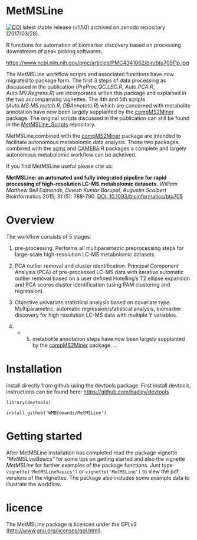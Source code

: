 MetMSLine
=========

[![DOI](https://zenodo.org/badge/14743752.svg)](https://zenodo.org/badge/latestdoi/14743752) latest stable release (v1.1.0) archived on zenodo repository (2017/03/28). 

R functions for automation of biomarker discovery based on processing downstream of peak picking softwares.

https://www.ncbi.nlm.nih.gov/pmc/articles/PMC4341062/bin/btu705f1p.jpg

The MetMSLine workflow scripts and associated functions have now migrated to package form. The first 3 steps of data processing as discussed in the publication (*PreProc.QC.LSC.R*, *Auto.PCA.R*, *Auto.MV.Regress.R*) are incorporated within this package and explained in the two accompanying vignettes. The 4th and 5th scripts (*Auto.MS.MS.match.R*, *DBAnnotate.R*) which are concerned with metabolite annotation have now been largely supplanted by the [compMS2Miner](https://github.com/WMBEdmands/compMS2Miner) package. The original scripts discussed in the publication can still be found in the [MetMSLine_Scripts](https://github.com/WMBEdmands/MetMSLine_Scripts) repository.

MetMSLine combined with the [compMS2Miner](https://github.com/WMBEdmands/compMS2Miner) package are intended to facilitate autonomous metabolomic data analysis. These two packages combined with the [xcms](https://bioconductor.org/packages/release/bioc/html/xcms.html) and [CAMERA](https://bioconductor.org/packages/release/bioc/html/CAMERA.html) R packages a complete and largely autonomous metabolomic workflow can be acheived.

If you find MetMSLine useful please cite us:

**MetMSLine: an automated and fully integrated pipeline for rapid processing of high-resolution LC-MS metabolomic datasets.**
*William Matthew Bell Edmands, Dinesh Kumar Barupal, Augustin Scalbert*
Bioinformatics 2015; 31 (5): 788-790.
[DOI: 10.1093/bioinformatics/btu705](http://pubs.acs.org/doi/abs/10.1093/bioinformatics/btu705)

Overview
===============

The workflow consists of 5 stages:

1. pre-processing. Performs all multiparametric preprocessing steps for large-scale high-resolution LC-MS metabolomic datasets.

2. PCA outlier removal and cluster identification. Principal Component Analysis (PCA) of pre-processed LC-MS data with iterative automatic outlier removal based on a user defined Hotelling’s T2 ellipse expansion
and PCA scores cluster identification (using PAM clustering and regression).

3. Objective univariate statistical analysis based on covariate type.
Multiparametric, automatic regression/statistical analysis, biomarker discovery for high resolution LC-MS data with multiple Y variables. 

4. - 5. metabolite annotation steps have now been largely supplanted by the [compMS2Miner](https://github.com/WMBEdmands/compMS2Miner) package.
...

Installation
==============
install directly from github using the devtools package. First install devtools,
instructions can be found here: https://github.com/hadley/devtools

```
library(devtools)

install_github('WMBEdmands/MetMSLine')
```

Getting started
===============

After MetMSLine installation has completed read the package vignette *"MetMSLineBasics"*
for some tips on getting started and also the vignette *MetMSLine* for further
examples of the package functions. 
Just type ```vignette('MetMSLineBasics')``` or ```vignette('MetMSLine')``` to view
the pdf versions of the vignettes.
The package also includes some example data to illustrate the workflow. 


licence
=============
The MetMSLine package is licenced under the GPLv3 (http://www.gnu.org/licenses/gpl.html).
